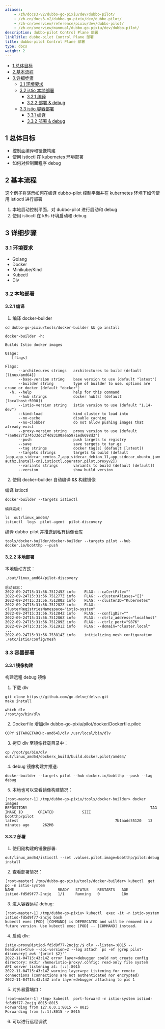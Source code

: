 ```yaml
---
aliases:
    - /zh/docs3-v2/dubbo-go-pixiu/dev/dubbo-pilot/
    - /zh-cn/docs3-v2/dubbo-go-pixiu/dev/dubbo-pilot/
    - /zh-cn/overview/reference/pixiu/dev/dubbo-pilot/
    - /zh-cn/overview/mannual/dubbo-go-pixiu/dev/dubbo-pilot/
description: dubbo-pilot Control Plane 部署
linkTitle: dubbo-pilot Control Plane 部署
title: dubbo-pilot Control Plane 部署
type: docs
weight: 2
---
```







* [1.总体目标](#target)
* [2.基本流程](#basic)
* [3.详细步骤](#detail)
    + [3.1 环境要求](#env)
    + [3.2 istio 本地部署](#native_deploy)
        - [3.2.1 编译](#nbuild)
        - [3.2.2 部署 & debug](#ndeploy)
    + [3.3 istio 容器部署](#docker_deploy)
        - [3.3.1 编译](#dbuild)
        - [3.3.2 部署 & debug](#ddeploy)
<h2 id="target">1 总体目标</h2>

* 控制面编译和镜像构建
* 使用 istioctl 在 kubernetes 环境部署
* 如何对控制面程序 debug



<h2 id="basic">2 基本流程</h2>
这个例子将演示如何在编译 dubbo-pilot 控制平面并在 kubernetes 环境下如何使用 istioctl 进行部署

1. 本地启动控制平面，对 dubbo-pilot 进行启动和 debug
2. 使用 istioctl 在 k8s 环境启动和 debug 


<h2 id="detail">3 详细步骤</h2>
<h3 id="env">3.1 环境要求</h3>

* Golang
* Docker
* Minikube/Kind
* Kubectl
* Dlv


<h3 id="native_deploy">3.2 本地部署</h3>
<h4 id="nbuild">3.2.1 编译</h4>

1. 编译 docker-builder
```
cd dubbo-go-pixiu/tools/docker-builder && go install

docker-builder -h:

Builds Istio docker images

Usage:
   [flags]

Flags:
      --architecures strings   architectures to build (default [linux/amd64])
      --base-version string    base version to use (default "latest")
      --builder string         type of builder to use. options are crane or docker (default "docker")
  -h, --help                   help for this command
      --hub strings            docker hub(s) (default [localhost:5000])
      --istio-version string   istio version to use (default "1.14-dev")
      --kind-load              kind cluster to load into
      --no-cache               disable caching
      --no-clobber             do not allow pushing images that already exist
      --proxy-version string   proxy version to use (default "7ae8e27f274b33dc2f4d83100aea5971ed6698d3")
      --push                   push targets to registry
      --save                   save targets to tar.gz
      --tag strings            docker tag(s) (default [latest])
      --targets strings        targets to build (default [app,app_sidecar_centos_7,app_sidecar_debian_11,app_sidecar_ubuntu_jammy,app_sidecar_ubuntu_xenial,ext-authz,install-cni,istioctl,operator,pilot,proxyv2])
      --variants strings       variants to build (default [default])
      --version                show build version
```

2. 使用 docker-builder 自动编译 && 构建镜像

编译 istioctl
```
docker-builder --targets istioctl

编译完成：

ls  out/linux_amd64/
istioctl  logs  pilot-agent  pilot-discovery
```

编译 dubbo-pilot 并推送到私有镜像仓库
```
tools/docker-builder/docker-builder --targets pilot --hub docker.io/bobtthp --push
```


<h4 id="ndeploy">3.2.2 本地部署</h4>

本地启动方式：
```
./out/linux_amd64/pilot-discovery

启动日志：
2022-09-24T15:31:56.751245Z	info	FLAG: --caCertFile=""
2022-09-24T15:31:56.751277Z	info	FLAG: --clusterAliases="[]"
2022-09-24T15:31:56.751280Z	info	FLAG: --clusterID="Kubernetes"
2022-09-24T15:31:56.751282Z	info	FLAG: --clusterRegistriesNamespace="istio-system"
2022-09-24T15:31:56.751284Z	info	FLAG: --configDir=""
2022-09-24T15:31:56.751286Z	info	FLAG: --ctrlz_address="localhost"
2022-09-24T15:31:56.751289Z	info	FLAG: --ctrlz_port="9876"
2022-09-24T15:31:56.751291Z	info	FLAG: --domain="cluster.local"
...
2022-09-24T15:31:56.753814Z	info	initializing mesh configuration ./etc/istio/config/mesh
```

<h3 id="docker_deploy">3.3 容器部署</h3>

<h4 id="dbuild">3.3.1 镜像构建</h4>

构建远程 debug 镜像

1. 下载 dlv
```
git clone https://github.com/go-delve/delve.git
make install

which dlv
/root/go/bin/dlv
```

2. Dockerfile 增加dlv dubbo-go-pixiu/pilot/docker/Dockerfile.pilot:
```
COPY ${TARGETARCH:-amd64}/dlv /usr/local/bin/dlv
```

3. 拷贝 dlv 至镜像挂载目录中：
```
cp /root/go/bin/dlv out/linux_amd64/dockerx_build/build.docker.pilot/amd64/
```

4. debug 镜像构建并推送:
```
docker-builder --targets pilot --hub docker.io/bobtthp --push --tag debug
```

5. 本地也可以查看镜像构建情况：

```
[root~master-1] /tmp/dubbo-go-pixiu/tools/docker-builder> docker images
REPOSITORY                                                        TAG                                               IMAGE ID       CREATED             SIZE
bobtthp/pilot                                                     latest                                            7b1aadd55120   13 minutes ago      262MB
```



<h4 id="ddeploy">3.3.2 部署</h4>

1. 使用刚构建的镜像部署:
```
out/linux_amd64/istioctl --set .values.pilot.image=bobtthp/pilot:debug install
```

2. 查看部署情况：
```
[root~master] /tmp/dubbo-go-pixiu/tools/docker-builder> kubectl  get po -n istio-system
NAME                    READY   STATUS    RESTARTS   AGE
istiod-fd5d9f77-2ncjq   1/1     Running   0          18m
```


3. 进入容器远程 debug:
```
[root~master-1] /tmp/dubbo-go-pixiu> kubectl  exec -it -n istio-system istiod-fd5d9f77-2ncjq bash
kubectl exec [POD] [COMMAND] is DEPRECATED and will be removed in a future version. Use kubectl exec [POD] -- [COMMAND] instead.
```

4. 启动 dlv:
```
istio-proxy@istiod-fd5d9f77-2ncjq:/$ dlv --listen=:8015 --headless=true --api-version=2 --log attach `ps -ef |grep pilot-discovery| awk '{print $2}'`
2022-11-04T15:43:14Z error layer=debugger could not create config directory: mkdir /home/istio-proxy/.config: read-only file system
API server listening at: [::]:8015
2022-11-04T15:43:14Z warning layer=rpc Listening for remote connections (connections are not authenticated nor encrypted)
2022-11-04T15:43:14Z info layer=debugger attaching to pid 1
```


5. 对外暴露端口：

```
[root~master-1] /tmp> kubectl  port-forward -n istio-system istiod-fd5d9f77-2ncjq 8015:8015
Forwarding from 127.0.0.1:8015 -> 8015
Forwarding from [::1]:8015 -> 8015
```

6. 可以进行远程调试
